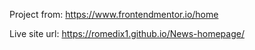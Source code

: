 Project from: https://www.frontendmentor.io/home

Live site url: https://romedix1.github.io/News-homepage/
